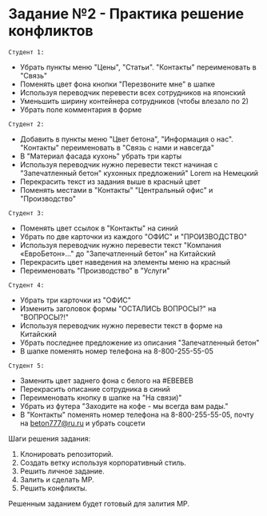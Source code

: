 # Задание №2 - Практика решение конфликтов

`Студент 1:`
* Убрать пункты меню "Цены", "Статьи". "Контакты" переименовать в "Связь"
* Поменять цвет фона кнопки "Перезвоните мне" в шапке
* Используя переводчик перевести всех сотрудников на японский
* Уменьшить ширину контейнера сотрудников (чтобы влезало по 2)
* Убрать поле комментария в форме

`Студент 2:`
* Добавить в пункты меню "Цвет бетона", "Информация о нас". "Контакты" переименовать в "Связь с нами и навсегда"
* В "Материал фасада кухонь" убрать три карты
* Используя переводчик нужно перевести текст начиная с "Запечатленный бетон" кухонных предложений" Lorem на Немецкий
* Перекрасить текст из задания выше в красный цвет
* Поменять местами в "Контакты" "Центральный офис" и "Производство"

`Студент 3:`
* Поменять цвет ссылок в "Контакты" на синий
* Убрать по две карточки из каждого "ОФИС" и "ПРОИЗВОДСТВО"
* Используя переводчик нужно перевести текст "Компания «ЕвроБетон»..." до "Запечатленный бетон" на Китайский
* Перекрасить цвет наведения на элементы меню на красный
* Переименовать "Производство" в "Услуги"

`Студент 4:`
* Убрать три карточки из "ОФИС"
* Изменить заголовок формы "ОСТАЛИСЬ ВОПРОСЫ?" на "ВОПРОСЫ?!"
* Используя переводчик нужно перевести текст в форме на Китайский
* Убрать последнее предложение из описания "Запечатленный бетон"
* В шапке поменять номер телефона на 8-800-255-55-05

`Студент 5:`
* Заменить цвет заднего фона с белого на #EBEBEB 
* Перекрасить описание сотрудника в синий
* Переименовать кнопку в шапке на "На связи)"
* Убрать из футера "Заходите на кофе - мы всегда вам рады."
* В "Контакты" поменять номер телефона на 8-800-255-55-05, почту на beton777@ru.ru и убрать соцсети

Шаги решения задания:

1. Клонировать репозиторий.
2. Создать ветку используя корпоративный стиль.
3. Решить личное задание.
4. Залить и сделать МР.
5. Решить конфликты.

Решенным заданием будет готовый для залития МР. 
